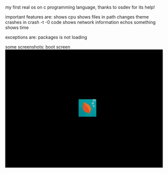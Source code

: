 my first real os on c programming language, thanks to osdev for its help!

important features are:
shows cpu
shows files in path
changes theme
crashes in crash -t -0 code
shows network information
echos something
shows time

exceptions are: packages is not loading

some screenshots:
boot screen
![Logo](https://github.com/ataberk320/my-mini-os/blob/main/bandicam%202025-07-13%2018-30-23-434.jpg)

